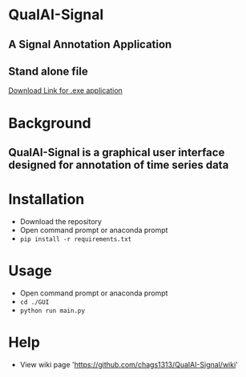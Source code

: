 # QualAI-Signal
## A Signal Annotation Application

## Stand alone file 
[Download Link for .exe application](https://drive.google.com/file/d/1qGM6XhboWKBy236scnjpAWY1NHO6cM8b/view?usp=sharing)

# Background
## QualAI-Signal is a graphical user interface designed for annotation of time series data

# Installation
- Download the repository
- Open command prompt or anaconda prompt
- `pip install -r requirements.txt`

# Usage
- Open command prompt or anaconda prompt
- `cd ./GUI`
- `python run main.py`

# Help
- View wiki page 'https://github.com/chags1313/QualAI-Signal/wiki'
